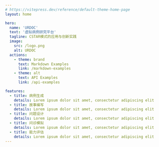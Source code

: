 ```yaml
---
# https://vitepress.dev/reference/default-theme-home-page
layout: home

hero:
  name: 'URDOC'
  text: '虚拟病例研究平台'
  tagline: CSTAR模式的应用与创新实践
  image:
    src: /logo.png
    alt: URDOC
  actions:
    - theme: brand
      text: Markdown Examples
      link: /markdown-examples
    - theme: alt
      text: API Examples
      link: /api-examples

features:
  - title: 病例生成
    details: Lorem ipsum dolor sit amet, consectetur adipiscing elit
  - title: 故事编写
    details: Lorem ipsum dolor sit amet, consectetur adipiscing elit
  - title: 问题设计
    details: Lorem ipsum dolor sit amet, consectetur adipiscing elit
  - title: 问诊模拟
    details: Lorem ipsum dolor sit amet, consectetur adipiscing elit
  - title: 能力评估
    details: Lorem ipsum dolor sit amet, consectetur adipiscing elit
---
```

